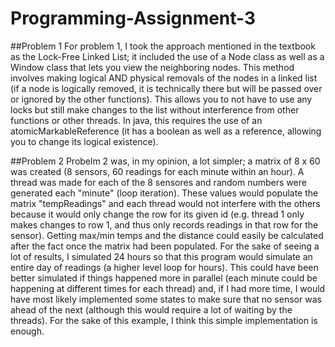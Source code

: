 # Programming-Assignment-3
##Problem 1
For problem 1, I took the approach mentioned in the textbook as the Lock-Free Linked List; it included the use of a Node class as well as a Window class that lets you view the neighboring nodes. This method involves making logical AND physical removals of the nodes in a linked list (if a node is logically removed, it is technically there but will be passed over or ignored by the other functions). This allows you to not have to use any locks but still make changes to the list without interference from other functions or other threads. In java, this requires the use of an atomicMarkableReference (it has a boolean as well as a reference, allowing you to change its logical existence). 

##Problem 2
Probelm 2 was, in my opinion, a lot simpler; a matrix of 8 x 60 was created (8 sensors, 60 readings for each minute within an hour). A thread was made for each of the 8 sensores and random numbers were generated each "minute" (loop iteration). These values would populate the matrix "tempReadings" and each thread would not interfere with the others because it would only change the row for its given id (e.g. thread 1 only makes changes to row 1, and thus only records readings in that row for the sensor). Getting max/min temps and the distance could easily be calculated after the fact once the matrix had been populated. For the sake of seeing a lot of results, I simulated 24 hours so that this program would simulate an entire day of readings (a higher level loop for hours). This could have been better simulated if things happened more in parallel (each minute could be happening at different times for each thread) and, if I had more time, I would have most likely implemented some states to make sure that no sensor was ahead of the next (although this would require a lot of waiting by the threads). For the sake of this example, I think this simple implementation is enough. 
